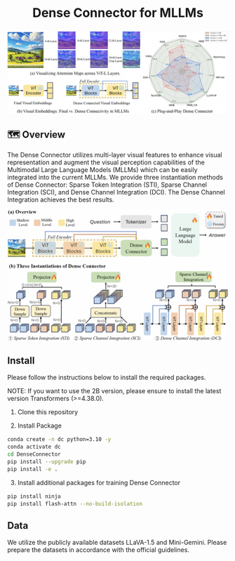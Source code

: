 <div align="center">

<h1> Dense Connector for MLLMs </h1>

<h5 align="center"> 
  
</h5>
</div>

<div align=center>
<img width="795" alt="image" src="images/teaser.jpg">
</div>

## 🗺️ Overview

The Dense Connector utilizes multi-layer visual features to enhance visual representation and augment the visual perception capabilities of the Multimodal Large Language Models (MLLMs) which can be easily integrated into the current MLLMs. We provide three instantiation methods of Dense Connector: Sparse Token Integration (STI), Sparse Channel Integration (SCI), and Dense Channel Integration (DCI). The Dense Channel Integration achieves the best results.

<div align=center>
<img width="795" alt="image" src="images/main.jpg">
</div>

## Install
Please follow the instructions below to install the required packages.

NOTE: If you want to use the 2B version, please ensure to install the latest version Transformers (>=4.38.0).

1. Clone this repository

2. Install Package
```bash
conda create -n dc python=3.10 -y
conda activate dc
cd DenseConnector
pip install --upgrade pip 
pip install -e .
```

3. Install additional packages for training Dense Connector
```bash
pip install ninja
pip install flash-attn --no-build-isolation
```

## Data
We utilize the publicly available datasets LLaVA-1.5 and Mini-Gemini. Please prepare the datasets in accordance with the official guidelines.
